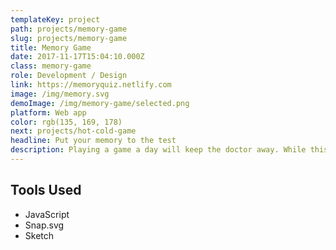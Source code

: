 ```yaml
---
templateKey: project
path: projects/memory-game
slug: projects/memory-game
title: Memory Game
date: 2017-11-17T15:04:10.000Z
class: memory-game
role: Development / Design
link: https://memoryquiz.netlify.com
image: /img/memory.svg
demoImage: /img/memory-game/selected.png
platform: Web app
color: rgb(135, 169, 178)
next: projects/hot-cold-game
headline: Put your memory to the test
description: Playing a game a day will keep the doctor away. While this hasn't been scientifically proven I'm sure it woldn't hurt.
---
```


## Tools Used

- JavaScript
- Snap.svg
- Sketch
